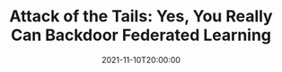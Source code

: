 ---
type: lecture
date: 2021-11-10T20:00:00
title: "Attack of the Tails: Yes, You Really Can Backdoor Federated Learning"
thumbnail: 
presenter: Honglu Li
links: 
    - url: /static_files/slides/Attack of the Tails.pdf
      name: slides
    - url: https://youtu.be/a9uKuCCYn64
      name: video
---